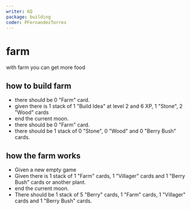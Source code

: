 ```yaml
---
writer: 6Q
package: building
coder: PFernandezTorres
---
```

# farm

with farm you can get more food

 ## how to build farm

 * there should be 0 "Farm" card.
 * given there is 1 stack of 1 "Build Idea" at level 2 and 6 XP, 1 "Stone", 2 "Wood" cards
 * end the current moon.
 * there should be 0 "Farm" card.
 * there should be 1 stack of 0 "Stone", 0 "Wood" and 0 "Berry Bush" cards.

## how the farm works

 * Given a new empty game
 * Given there is 1 stack of 1 "Farm" cards, 1 "Villager" cards and 1 "Berry Bush" cards or another plant.
 * end the current moon.
 * There should be 1 stack of 5 "Berry" cards, 1 "Farm" cards, 1 "Villager" cards and 1 "Berry Bush" cards.
